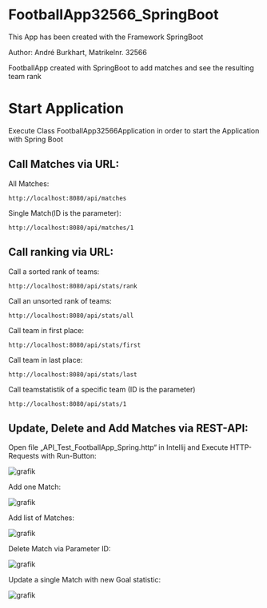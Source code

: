 # FootballApp32566_SpringBoot

This App has been created with the Framework SpringBoot

Author: André Burkhart, Matrikelnr. 32566

FootballApp created with SpringBoot to add matches and see the resulting team rank

# Start Application

Execute Class FootballApp32566Application in order to start the Application with Spring Boot

## Call Matches via URL:

All Matches:
```shell script
http://localhost:8080/api/matches
```

Single Match(ID is the parameter):
```shell script
http://localhost:8080/api/matches/1
```
## Call ranking via URL:

Call a sorted rank of teams:
```shell script
http://localhost:8080/api/stats/rank
```

Call an unsorted rank of teams:
```shell script
http://localhost:8080/api/stats/all
```

Call team in first place:
```shell script
http://localhost:8080/api/stats/first
```

Call team in last place:
```shell script
http://localhost:8080/api/stats/last
```

Call teamstatistik of a specific team (ID is the parameter)
```shell script
http://localhost:8080/api/stats/1
```

## Update, Delete and Add Matches via REST-API:

Open file „API_Test_FootballApp_Spring.http“ in Intellij and Execute HTTP-Requests with Run-Button:

![grafik](https://user-images.githubusercontent.com/98780769/189173605-ece41133-d733-45af-805f-3087cff355f5.png)


Add one Match:

![grafik](https://user-images.githubusercontent.com/98780769/189173626-d6eea232-cd06-4f80-97cd-60bbf75139dd.png)

Add list of Matches:

![grafik](https://user-images.githubusercontent.com/98780769/189173636-cbf21e47-5e4e-4ae1-90d4-59aeee820895.png)

Delete Match via Parameter ID:

![grafik](https://user-images.githubusercontent.com/98780769/189173657-ff215545-fdf1-466f-b033-43f1e50fdb0f.png)

Update a single Match with new Goal statistic:

![grafik](https://user-images.githubusercontent.com/98780769/189173672-5af494a3-6768-4c66-90b5-d139a8e03ebe.png)



